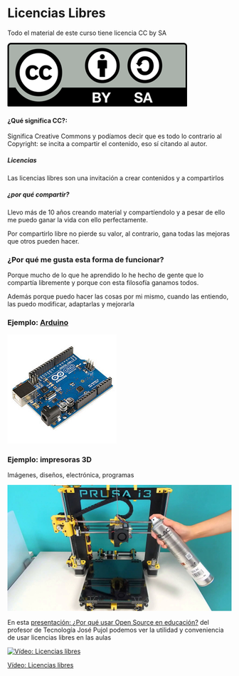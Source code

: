# Licencias Libres 

Todo el material de este curso tiene licencia CC by SA

![Licencia CC](./images/Licencia_CC.png)

#### ¿Qué significa CC?:

Significa Creative Commons y podíamos decir que es todo lo contrario al Copyright: se incita a compartir el contenido, eso sí citando al autor.

#####  Licencias

Las licencias libres son una invitación a crear contenidos y a compartirlos

#####  ¿por qué compartir?

Llevo más de 10 años creando material y compartíendolo y a pesar de ello me puedo ganar la vida con ello perfectamente. 

Por compartirlo libre no pierde su valor, al contrario, gana todas las mejoras que otros pueden hacer.

### ¿Por qué me gusta esta forma de funcionar?

Porque mucho de lo que he aprendido lo he hecho de gente que lo compartía libremente y porque con esta filosofía ganamos todos.

Además porque puedo hacer las cosas por mi mismo, cuando las entiendo, las puedo modificar, adaptarlas y mejorarla

### Ejemplo: [Arduino](http://www.arduino.cc)
![arduino](./images/Arduino_Uno_-_R3.jpg)


### Ejemplo: impresoras 3D
Imágenes, diseños, electrónica, programas

![prusa](./images/prusa.jpg)

En esta [presentación: ¿Por qué usar Open Source en educación?](http://www.slideshare.net/josepujolperez/programacion-y-robtica-secundaria-open-source?next_slideshow=1) del profesor de Tecnología José Pujol podemos ver la utilidad y conveniencia de usar licencias libres en las aulas

[![Vídeo: Licencias libres](https://img.youtube.com/vi/klSO8xpK4yU/0.jpg)](https://youtu.be/klSO8xpK4yU)

[Vídeo: Licencias libres](https://youtu.be/klSO8xpK4yU)
